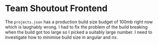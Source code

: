 # Team Shoutout Frontend

The `projects.json` has a production build size budget of 100mb right now which is laughably wrong.
I had to fix the problem of the build breaking when the build got too large so I picked a suitably large number.
I need to investigate how to minimise build size in angular and nx.
